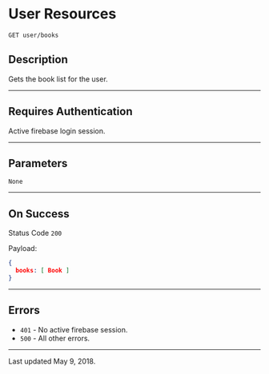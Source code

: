 # User Resources

    GET user/books
    
## Description

Gets the book list for the user.

***

## Requires Authentication

Active firebase login session.

***

## Parameters

    None

***

## On Success

Status Code `200`

Payload:

```json
{
  books: [ Book ]
}
```

***

## Errors

* `401` - No active firebase session.
* `500` - All other errors.

***

Last updated May 9, 2018.
